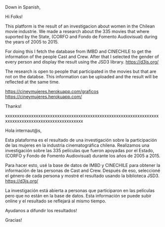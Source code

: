 Down in Spanish, 

Hi Folks!

This platform is the result of an investigacion about women in the Chilean movie industrie.
We made a research about the 335 movies that where suported by the State, (CORFO and Fondo de Fomento Audiovisual) during the years of 2005 to 2015.

For doing this I fetch the database from IMBD and CINECHILE to get the information of the people Cast and Crew.
After that I selected the gender of every person and display the result using the JSD3 library. https://d3js.org/

The research is open to people that participated in the movies but that are not on the databse. This information can be uploaded and the result will be reflected at the same time.


https://cineymujeres.herokuapp.com/graficos
https://cineymujeres.herokuapp.com/

Thanks!

xxxxxxxxxxxxxxxxxxxxxxxxxxxxxxxxxxxxxxxxxxxxxxxxxxxxxxxxxxxxxxxxxxxxxxxxxxxxxxxxxxxxxxxxxxxxxxxxxx

Hola internaut@s, 

Esta plataforma es el resultado de una investigación sobre la participación de las mujeres en la industria cinematográfica chilena.
Realizamos una investigación sobre las 335 películas que fueron apoyadas por el Estado, (CORFO y Fondo de Fomento Audiovisual) durante los años de 2005 a 2015.

Para hacer esto, usé la base de datos de IMBD y CINECHILE para obtener la información de las personas de Cast and Crew.
Después de eso, seleccioné el género de cada persona y mostré el resultado usando la biblioteca JSD3. https://d3js.org/

La investigación está abierta a personas que participaron en las películas pero que no están en la base de datos. Esta información se puede subir online y el resultado se reflejará al mismo tiempo.

Ayudanos a difundir los resultados!

Gracias!





